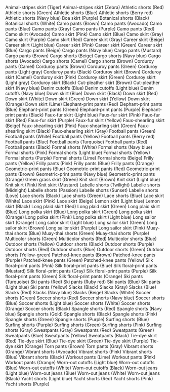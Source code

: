Animal-stripes skirt (Tiger)
Animal-stripes skirt (Zebra)
Athletic shorts (Red)
Athletic shorts (Green)
Athletic shorts (Blue)
Athletic shorts (Berry red)
Athletic shorts (Navy blue)
Boa skirt (Purple)
Botanical shorts (Black)
Botanical shorts (White)
Camo pants (Brown)
Camo pants (Avocado)
Camo pants (Blue)
Camo pants (Gray)
Camo pants (Purple)
Camo pants (Red)
Camo skirt (Avocado)
Camo skirt (Pink)
Camo skirt (Blue)
Camo skirt (Gray)
Camo skirt (Purple)
Camo skirt (Red)
Career skirt (Gray)
Career skirt (Beige)
Career skirt (Light blue)
Career skirt (Pink)
Career skirt (Green)
Career skirt (Blue)
Cargo pants (Beige)
Cargo pants (Navy blue)
Cargo pants (Mustard)
Cargo pants (Brown)
Cargo shorts (Beige)
Cargo shorts (Navy blue)
Cargo shorts (Avocado)
Cargo shorts (Camel)
Cargo shorts (Brown)
Corduroy pants (Camel)
Corduroy pants (Brown)
Corduroy pants (Green)
Corduroy pants (Light gray)
Corduroy pants (Black)
Corduroy skirt (Brown)
Corduroy skirt (Camel)
Corduroy skirt (Pink)
Corduroy skirt (Green)
Corduroy skirt (Light gray)
Corduroy skirt (Black)
Cut-pleather skirt (Brown)
Cut-pleather skirt (Navy blue)
Denim cutoffs (Blue)
Denim cutoffs (Light blue)
Denim cutoffs (Navy blue)
Down skirt (Blue)
Down skirt (Black)
Down skirt (Red)
Down skirt (White)
Down skirt (Green)
Down skirt (Yellow)
Down skirt (Orange)
Down skirt (Lime)
Elephant-print pants (Red)
Elephant-print pants (Blue)
Elephant-print pants (Green)
Elephant-print pants (Purple)
Elephant-print pants (Black)
Faux-fur skirt (Light blue)
Faux-fur skirt (Pink)
Faux-fur skirt (Red)
Faux-fur skirt (Purple)
Faux-fur skirt (Yellow)
Faux-shearling skirt (Beige)
Faux-shearling skirt (Pink)
Faux-shearling skirt (Green)
Faux-shearling skirt (Black)
Faux-shearling skirt (Gray)
Football pants (Green)
Football pants (White)
Football pants (Yellow)
Football pants (Berry red)
Football pants (Blue)
Football pants (Turquoise)
Football pants (Red)
Football pants (Black)
Formal shorts (White)
Formal shorts (Navy blue)
Formal shorts (Pink)
Formal shorts (Light blue)
Formal shorts (Yellow)
Formal shorts (Purple)
Formal shorts (Lime)
Formal shorts (Beige)
Frilly pants (Yellow)
Frilly pants (Pink)
Frilly pants (Blue)
Frilly pants (Orange)
Geometric-print pants (Blue)
Geometric-print pants (Red)
Geometric-print pants (Brown)
Geometric-print pants (Navy blue)
Geometric-print pants (Orange)
Green grass skirt (Green)
Knit skirt (Brown)
Knit skirt (Light blue)
Knit skirt (Pink)
Knit skirt (Mustard)
Labelle shorts (Twilight)
Labelle shorts (Midnight)
Labelle shorts (Passion)
Labelle shorts (Sunset)
Labelle shorts (Love)
Lace shorts (Black)
Lace shorts (Green)
Lace shorts (Blue)
Lace skirt (White)
Lace skirt (Pink)
Lace skirt (Beige)
Lemon skirt (Light blue)
Lemon skirt (Black)
Long plaid skirt (Red)
Long plaid skirt (Green)
Long plaid skirt (Blue)
Long polka skirt (Blue)
Long polka skirt (Green)
Long polka skirt (Orange)
Long polka skirt (Pink)
Long polka skirt (Light blue)
Long sailor skirt (Orange)
Long sailor skirt (Light blue)
Long sailor skirt (Green)
Long sailor skirt (Brown)
Long sailor skirt (Purple)
Long sailor skirt (Pink)
Muay-thai shorts (Blue)
Muay-thai shorts (Green)
Muay-thai shorts (Purple)
Multicolor shorts (Green)
Multicolor shorts (Red)
Multicolor shorts (Blue)
Outdoor shorts (Yellow)
Outdoor shorts (Black)
Outdoor shorts (Purple)
Outdoor shorts (Red)
Outdoor shorts (Blue)
Outdoor shorts (Green)
Outdoor shorts (Yellow-green)
Patched-knee pants (Brown)
Patched-knee pants (Purple)
Patched-knee pants (Green)
Patched-knee pants (Yellow)
Silk floral-print pants (Pink)
Silk floral-print pants (Blue)
Silk floral-print pants (Mustard)
Silk floral-print pants (Gray)
Silk floral-print pants (Purple)
Silk floral-print pants (Green)
Silk floral-print pants (Orange)
Ski pants (Turquoise)
Ski pants (Red)
Ski pants (Ruby red)
Ski pants (Blue)
Ski pants (Light blue)
Ski pants (Yellow)
Slacks (Black)
Slacks (Gray)
Slacks (Blue)
Slacks (Red)
Slacks (Navy blue)
Slacks (Beige)
Slacks (White)
Soccer shorts (Green)
Soccer shorts (Red)
Soccer shorts (Navy blue)
Soccer shorts (Blue)
Soccer shorts (Light blue)
Soccer shorts (White)
Soccer shorts (Orange)
Soccer shorts (Black)
Spangle shorts (Red)
Spangle shorts (Navy blue)
Spangle shorts (Gold)
Spangle shorts (Black)
Spangle shorts (Pink)
Spangle shorts (Green)
Spangle shorts (Purple)
Surfing shorts (Blue)
Surfing shorts (Purple)
Surfing shorts (Green)
Surfing shorts (Pink)
Surfing shorts (Gray)
Sweatpants (Gray)
Sweatpants (Red)
Sweatpants (Green)
Sweatpants (Blue)
Sweatpants (Yellow)
Sweatpants (Black)
Tie-dye skirt (Red)
Tie-dye skirt (Blue)
Tie-dye skirt (Green)
Tie-dye skirt (Purple)
Tie-dye skirt (Orange)
Torn pants (Brown)
Torn pants (Gray)
Vibrant shorts (Orange)
Vibrant shorts (Avocado)
Vibrant shorts (Pink)
Vibrant shorts (Blue)
Vibrant shorts (Black)
Workout pants (Lime)
Workout pants (Pink)
Workout pants (Orange)
Worn-out cutoffs (Light blue)
Worn-out cutoffs (Blue)
Worn-out cutoffs (White)
Worn-out cutoffs (Black)
Worn-out jeans (Light blue)
Worn-out jeans (Blue)
Worn-out jeans (White)
Worn-out jeans (Black)
Yacht shorts (Light blue)
Yacht shorts (Red)
Yacht shorts (Pink)
Yacht shorts (Purple)
